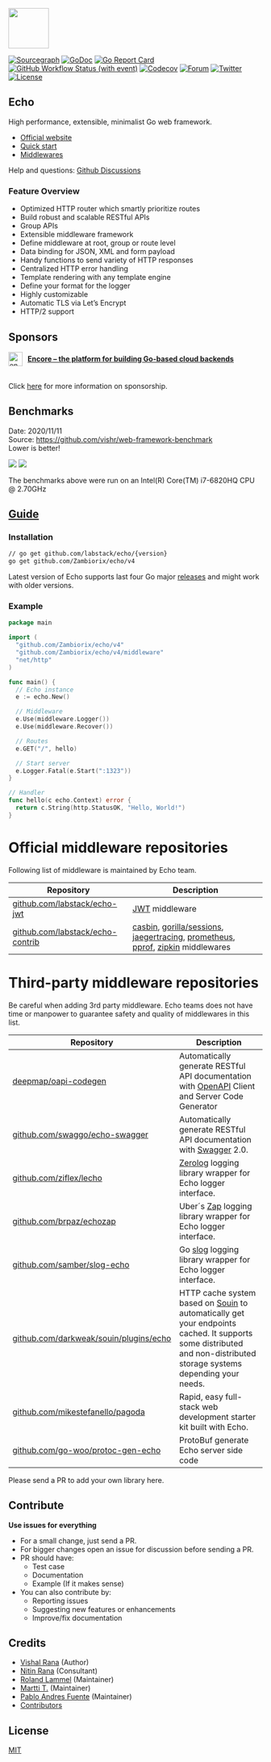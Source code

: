 <a href="https://echo.labstack.com"><img height="80" src="https://cdn.labstack.com/images/echo-logo.svg"></a>

[![Sourcegraph](https://sourcegraph.com/github.com/labstack/echo/-/badge.svg?style=flat-square)](https://sourcegraph.com/github.com/labstack/echo?badge)
[![GoDoc](http://img.shields.io/badge/go-documentation-blue.svg?style=flat-square)](https://pkg.go.dev/github.com/Zambiorix/echo/v4)
[![Go Report Card](https://goreportcard.com/badge/github.com/labstack/echo?style=flat-square)](https://goreportcard.com/report/github.com/labstack/echo)
[![GitHub Workflow Status (with event)](https://img.shields.io/github/actions/workflow/status/labstack/echo/echo.yml?style=flat-square)](https://github.com/labstack/echo/actions)
[![Codecov](https://img.shields.io/codecov/c/github/labstack/echo.svg?style=flat-square)](https://codecov.io/gh/labstack/echo)
[![Forum](https://img.shields.io/badge/community-forum-00afd1.svg?style=flat-square)](https://github.com/labstack/echo/discussions)
[![Twitter](https://img.shields.io/badge/twitter-@labstack-55acee.svg?style=flat-square)](https://twitter.com/labstack)
[![License](http://img.shields.io/badge/license-mit-blue.svg?style=flat-square)](https://raw.githubusercontent.com/labstack/echo/master/LICENSE)

## Echo

High performance, extensible, minimalist Go web framework.

* [Official website](https://echo.labstack.com)
* [Quick start](https://echo.labstack.com/docs/quick-start)
* [Middlewares](https://echo.labstack.com/docs/category/middleware)

Help and questions: [Github Discussions](https://github.com/labstack/echo/discussions)


### Feature Overview

- Optimized HTTP router which smartly prioritize routes
- Build robust and scalable RESTful APIs
- Group APIs
- Extensible middleware framework
- Define middleware at root, group or route level
- Data binding for JSON, XML and form payload
- Handy functions to send variety of HTTP responses
- Centralized HTTP error handling
- Template rendering with any template engine
- Define your format for the logger
- Highly customizable
- Automatic TLS via Let’s Encrypt
- HTTP/2 support

## Sponsors

<div>
  <a href="https://encore.dev" style="display: inline-flex; align-items: center; gap: 10px">
    <img src="https://user-images.githubusercontent.com/78424526/214602214-52e0483a-b5fc-4d4c-b03e-0b7b23e012df.svg" height="28px" alt="encore icon"></img>
  <b>Encore – the platform for building Go-based cloud backends</b>
    </a>
</div>
<br/>

Click [here](https://github.com/sponsors/labstack) for more information on sponsorship.

## Benchmarks

Date: 2020/11/11<br>
Source: https://github.com/vishr/web-framework-benchmark<br>
Lower is better!

<img src="https://i.imgur.com/qwPNQbl.png">
<img src="https://i.imgur.com/s8yKQjx.png">

The benchmarks above were run on an Intel(R) Core(TM) i7-6820HQ CPU @ 2.70GHz

## [Guide](https://echo.labstack.com/guide)

### Installation

```sh
// go get github.com/labstack/echo/{version}
go get github.com/Zambiorix/echo/v4
```
Latest version of Echo supports last four Go major [releases](https://go.dev/doc/devel/release) and might work with older versions.

### Example

```go
package main

import (
  "github.com/Zambiorix/echo/v4"
  "github.com/Zambiorix/echo/v4/middleware"
  "net/http"
)

func main() {
  // Echo instance
  e := echo.New()

  // Middleware
  e.Use(middleware.Logger())
  e.Use(middleware.Recover())

  // Routes
  e.GET("/", hello)

  // Start server
  e.Logger.Fatal(e.Start(":1323"))
}

// Handler
func hello(c echo.Context) error {
  return c.String(http.StatusOK, "Hello, World!")
}
```

# Official middleware repositories

Following list of middleware is maintained by Echo team.

| Repository                                                                   | Description                                                                                                                                                                                                                                                                                                                   |
|------------------------------------------------------------------------------|-------------------------------------------------------------------------------------------------------------------------------------------------------------------------------------------------------------------------------------------------------------------------------------------------------------------------------|
| [github.com/labstack/echo-jwt](https://github.com/labstack/echo-jwt)         | [JWT](https://github.com/golang-jwt/jwt) middleware                                                                                                                                                                                                                                                                           | 
| [github.com/labstack/echo-contrib](https://github.com/labstack/echo-contrib) | [casbin](https://github.com/casbin/casbin), [gorilla/sessions](https://github.com/gorilla/sessions), [jaegertracing](https://github.com/uber/jaeger-client-go), [prometheus](https://github.com/prometheus/client_golang/), [pprof](https://pkg.go.dev/net/http/pprof), [zipkin](https://github.com/openzipkin/zipkin-go) middlewares | 

# Third-party middleware repositories

Be careful when adding 3rd party middleware. Echo teams does not have time or manpower to guarantee safety and quality
of middlewares in this list.

| Repository                                                                                           | Description                                                                                                                                                                                              |
|------------------------------------------------------------------------------------------------------|----------------------------------------------------------------------------------------------------------------------------------------------------------------------------------------------------------|
| [deepmap/oapi-codegen](https://github.com/deepmap/oapi-codegen)                                      | Automatically generate RESTful API documentation with [OpenAPI](https://swagger.io/specification/) Client and Server Code Generator                                                                      |
| [github.com/swaggo/echo-swagger](https://github.com/swaggo/echo-swagger)                             | Automatically generate RESTful API documentation with [Swagger](https://swagger.io/) 2.0.                                                                                                                |
| [github.com/ziflex/lecho](https://github.com/ziflex/lecho)                                           | [Zerolog](https://github.com/rs/zerolog) logging library wrapper for Echo logger interface.                                                                                                              |
| [github.com/brpaz/echozap](https://github.com/brpaz/echozap)                                         | Uber´s [Zap](https://github.com/uber-go/zap) logging library wrapper for Echo logger interface.                                                                                                          |
| [github.com/samber/slog-echo](https://github.com/samber/slog-echo)                                         | Go [slog](https://pkg.go.dev/golang.org/x/exp/slog) logging library wrapper for Echo logger interface.                                                                                                          |
| [github.com/darkweak/souin/plugins/echo](https://github.com/darkweak/souin/tree/master/plugins/echo) | HTTP cache system based on [Souin](https://github.com/darkweak/souin) to automatically get your endpoints cached. It supports some distributed and non-distributed storage systems depending your needs. |
| [github.com/mikestefanello/pagoda](https://github.com/mikestefanello/pagoda)                         | Rapid, easy full-stack web development starter kit built with Echo.                                                                                                                                      |
| [github.com/go-woo/protoc-gen-echo](https://github.com/go-woo/protoc-gen-echo)                       | ProtoBuf generate Echo server side code                                                                                                                                                                  |

Please send a PR to add your own library here.

## Contribute

**Use issues for everything**

- For a small change, just send a PR.
- For bigger changes open an issue for discussion before sending a PR.
- PR should have:
  - Test case
  - Documentation
  - Example (If it makes sense)
- You can also contribute by:
  - Reporting issues
  - Suggesting new features or enhancements
  - Improve/fix documentation

## Credits

- [Vishal Rana](https://github.com/vishr) (Author)
- [Nitin Rana](https://github.com/nr17) (Consultant)
- [Roland Lammel](https://github.com/lammel) (Maintainer)
- [Martti T.](https://github.com/aldas) (Maintainer)
- [Pablo Andres Fuente](https://github.com/pafuent) (Maintainer)
- [Contributors](https://github.com/labstack/echo/graphs/contributors)

## License

[MIT](https://github.com/labstack/echo/blob/master/LICENSE)

